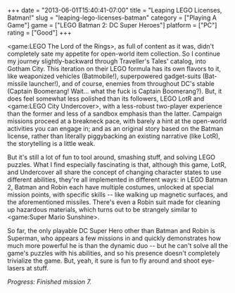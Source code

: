 +++
date = "2013-06-01T15:40:41-07:00"
title = "Leaping LEGO Licenses, Batman!"
slug = "leaping-lego-licenses-batman"
category = ["Playing A Game"]
game = ["LEGO Batman 2: DC Super Heroes"]
platform = ["PC"]
rating = ["Good"]
+++

<game:LEGO The Lord of the Rings>, as full of content as it was, didn't completely sate my appetite for open-world item collection.  So I continue my journey slightly-backward through Traveller's Tales' catalog, into Gotham City.  This iteration on their LEGO formula has its own flavors to it, like weaponized vehicles (Batmobile!), superpowered gadget-suits (Bat-missile launcher!), and of course, enemies from throughout DC's stable (Captain Boomerang!  Wait... what the fuck is Captain Boomerang?).  But, it does feel somewhat less polished than its followers, LEGO LotR and <game:LEGO City Undercover>, with a less-robust two-player experience than the former and less of a sandbox emphasis than the latter.  Campaign missions proceed at a breakneck pace, with barely a hint at the open-world activities you can engage in; and as an original story based on the Batman license, rather than literally piggybacking an existing narrative (like LotR), the storytelling is a little weak.

But it's still a lot of fun to tool around, smashing stuff, and solving LEGO puzzles.  What I find especially fascinating is that, although this game, LotR, and Undercover all share the concept of changing character states to use different abilities, they're all implemented in different ways: in LEGO Batman 2, Batman and Robin each have multiple costumes, unlocked at special mission points, with specific skills -- like walking up magnetic surfaces, and the aforementioned missiles.  There's even a Robin suit made for cleaning up hazardous materials, which turns out to be strangely similar to <game:Super Mario Sunshine>.

So far, the only playable DC Super Hero other than Batman and Robin is Superman, who appears a few missions in and quickly demonstrates how much more powerful he is than the dynamic duo -- but he can't solve all the game's puzzles with his abilities, and so his presence doesn't completely trivialize the game.  But, yeah, it sure is fun to fly around and shoot eye-lasers at stuff.

<i>Progress: Finished mission 7.</i>